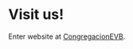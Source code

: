 # Visit us!

Enter website at [CongregacionEVB](https://congregacionevb.github.io/CongregacionEVB/).

